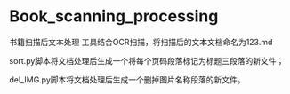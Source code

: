 # Book_scanning_processing
书籍扫描后文本处理
工具结合OCR扫描，将扫描后的文本文档命名为123.md


sort.py脚本将文档处理后生成一个将每个页码段落标记为标题三段落的新文件；

del_IMG.py脚本将文档处理后生成一个删掉图片名称段落的新文件。
